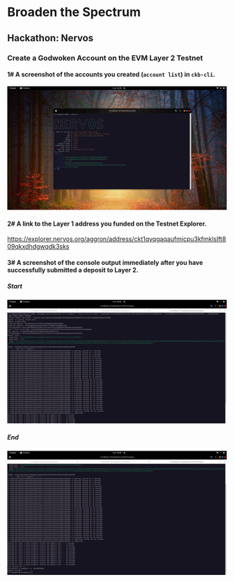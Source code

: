 # Broaden the Spectrum
## Hackathon: Nervos
### Create a Godwoken Account on the EVM Layer 2 Testnet

#### 1# A screenshot of the accounts you created (`account list`) in `ckb-cli`.

![Accounts](accounts.png?raw=true "Accounts")

#### 2# A link to the Layer 1 address you funded on the Testnet Explorer.

https://explorer.nervos.org/aggron/address/ckt1qyqgaqaufmjcpu3kfmklslft809qkxdhdgwqdk3sks

#### 3# A screenshot of the console output immediately after you have successfully submitted a deposit to Layer 2.

##### Start
![Deposit – Start](deposit-start.png?raw=true "Deposit – Start")

##### End
![Deposit – Start](deposit-end.png?raw=true "Deposit – End")